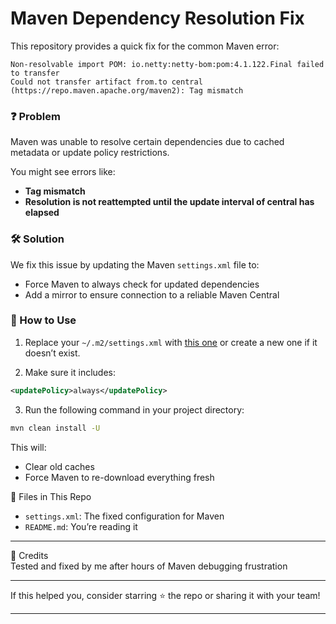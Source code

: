 # Maven Dependency Resolution Fix

This repository provides a quick fix for the common Maven error:

`Non-resolvable import POM: io.netty:netty-bom:pom:4.1.122.Final failed to transfer`  
`Could not transfer artifact from.to central (https://repo.maven.apache.org/maven2): Tag mismatch`


### ❓ Problem

Maven was unable to resolve certain dependencies due to cached metadata or update policy restrictions.

You might see errors like:
- **Tag mismatch**
- **Resolution is not reattempted until the update interval of central has elapsed**

### 🛠️ Solution

We fix this issue by updating the Maven `settings.xml` file to:
- Force Maven to always check for updated dependencies
- Add a mirror to ensure connection to a reliable Maven Central

### 🔧 How to Use

1. Replace your `~/.m2/settings.xml` with [this one](./settings.xml) or create a new one if it doesn’t exist.

2. Make sure it includes:

```xml
<updatePolicy>always</updatePolicy>
```

3. Run the following command in your project directory:
```bash
mvn clean install -U
```

This will:  
- Clear old caches
- Force Maven to re-download everything fresh  

📁 Files in This Repo
- `settings.xml`: The fixed configuration for Maven
- `README.md`: You’re reading it

---

💬 Credits  
Tested and fixed by me after hours of Maven debugging frustration

---

If this helped you, consider starring ⭐ the repo or sharing it with your team!

---

